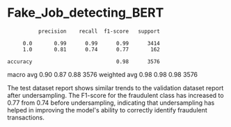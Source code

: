 # Fake_Job_detecting_BERT


              precision    recall  f1-score   support

         0.0       0.99      0.99      0.99      3414
         1.0       0.81      0.74      0.77       162

    accuracy                           0.98      3576
   macro avg       0.90      0.87      0.88      3576
weighted avg       0.98      0.98      0.98      3576


The test dataset report shows similar trends to the validation dataset report after undersampling. The F1-score for the fraudulent class has increased to 0.77 from 0.74 before undersampling, indicating that undersampling has helped in improving the model's ability to correctly identify fraudulent transactions.
